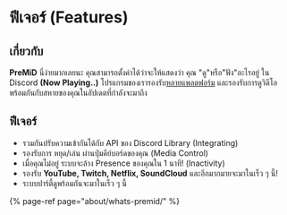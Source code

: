 # ฟีเจอร์ \(Features\)

## เกี่ยวกับ

**PreMiD** นี่ง่ายมากเลยนะ คุณสามารถตั้งค่าได้ว่าจะให้แสดงว่า คุณ "ดู"หรือ"ฟัง"อะไรอยู่ ใน Discord                              **\(Now Playing..\)** โปรแกรมของเรารองรับ[หลายแพลตฟอร์ม](support/services.md) และรองรับการดูวิดีโอพร้อมกันกับสหายของคุณในอัปเดตที่กำลังจะมาถึง

## ฟีเจอร์

* รวมกันปรับความเข้ากันได้กับ API ของ Discord Library \(Integrating\)
* รองรับการ หยุด/เล่น ผ่านปุ่มคีย์บอร์ดของคุณ \(Media Control\)
* เมื่อคุณไม่อยู่ ระบบจะล้าง Presence ของคุณใน 1 นาที! \(Inactivity\)
* รองรับ **YouTube, Twitch, Netflix, SoundCloud** และอีกมากมายจะมาในเร็ว ๆ นี้!
* ระบบปาร์ตี้ดูพร้อมกันจะมาในเร็ว ๆ นี้

{% page-ref page="about/whats-premid/" %}

